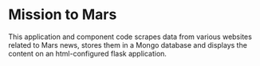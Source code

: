 # Mission to Mars

This application and component code scrapes data from various websites related to Mars news, stores them in a Mongo database and displays the content on an html-configured flask application.